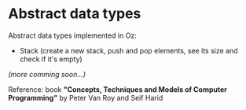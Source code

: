 # Abstract data types
Abstract data types implemented in Oz:
- Stack (create a new stack, push and pop elements, see its size and check if it's empty)

*(more comming soon...)*

Reference: book **"Concepts, Techniques and Models of Computer Programming"** by Peter Van Roy and Seif Harid
